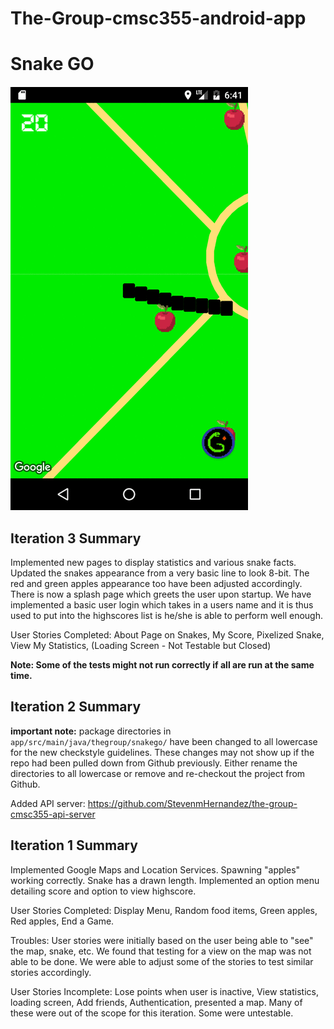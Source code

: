# The-Group-cmsc355-android-app

# Snake GO

![Gameplay Animation](./gameplay.gif)

## Iteration 3 Summary
Implemented new pages to display statistics and various snake facts. Updated the snakes appearance from a very basic line to look 8-bit. The red and green apples appearance too have been adjusted accordingly. There is now a splash page which greets the user upon startup. We have implemented a basic user login which takes in a users name and it is thus used to put into the highscores list is he/she is able to perform well enough. 

User Stories Completed: 
About Page on Snakes, My Score, Pixelized Snake, View My Statistics, (Loading Screen - Not Testable but Closed)

**Note: Some of the tests might not run correctly if all are run at the same time.**

## Iteration 2 Summary

**important note:** package directories in `app/src/main/java/thegroup/snakego/` have been changed to all lowercase for the new checkstyle guidelines. These changes may not show up if the repo had been pulled down from Github previously. Either rename the directories to all lowercase or remove and re-checkout the project from Github. 

Added API server: https://github.com/StevenmHernandez/the-group-cmsc355-api-server

## Iteration 1 Summary

Implemented Google Maps and Location Services. Spawning "apples" working correctly. 
Snake has a drawn length. Implemented an option menu detailing score and option
to view highscore.

User Stories Completed:
Display Menu, Random food items, Green apples, Red apples, End a Game.

Troubles:
User stories were initially based on the user being able to "see" the map, snake,
etc. We found that testing for a view on the map was not able to be done. We were 
able to adjust some of the stories to test similar stories accordingly. 

User Stories Incomplete:
Lose points when user is inactive, View statistics, loading screen, Add friends, Authentication,
presented a map.
Many of these were out of the scope for this iteration. Some were untestable. 


